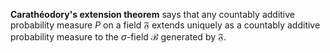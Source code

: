 **Carathéodory's extension theorem** says that any countably additive probability measure $P$ on a field $\mathfrak{F}$ extends uniquely as a countably additive probability measure to the $\sigma$-field $\mathscr{B}$ generated by $\mathfrak{F}$.
